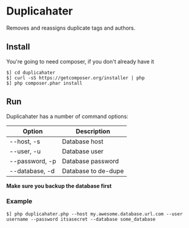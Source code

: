 Duplicahater
==========

Removes and reassigns duplicate tags and authors.

## Install

You're going to need composer, if you don't already have it

```
$] cd duplicahater
$] curl -sS https://getcomposer.org/installer | php
$] php composer.phar install
```

## Run

Duplicahater has a number of command options:

Option | Description
------ | -----------
--host, -s | Database host
--user, -u | Database user
--password, -p | Database password
--database, -d | Database to de-dupe

**Make sure you backup the database first**

### Example

```
$] php duplicahater.php --host my.awesome.database.url.com --user username --password itsasecret --database some_database
```
